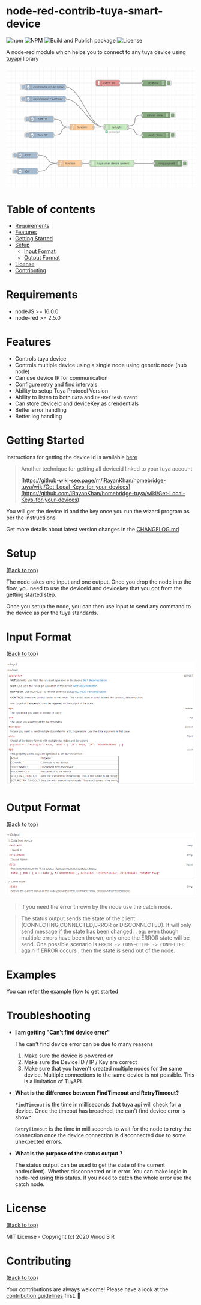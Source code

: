 # node-red-contrib-tuya-smart-device

![npm](https://img.shields.io/npm/v/node-red-contrib-tuya-smart-device)
![NPM](https://img.shields.io/npm/dm/node-red-contrib-tuya-smart-device)
![Build and Publish package](https://github.com/vinodsr/node-red-contrib-tuya-smart-device/workflows/Build%20and%20Publish%20package/badge.svg)
![License](https://img.shields.io/github/license/vinodsr/node-red-contrib-tuya-smart-device)

A node-red module which helps you to connect to any tuya device using [tuyapi](https://github.com/codetheweb/tuyapi) library

![image](./img/sample.png)

# Table of contents

- [Requirements](#requirements)
- [Features](#features)
- [Getting Started](#getting-started)
- [Setup](#setup)
  - [Input Format](#input-format)
  - [Output Format](#output-format)
- [License](#license)
- [Contributing](#contributing)

# Requirements

- nodeJS >= 16.0.0
- node-red >= 2.5.0

# Features

- Controls tuya device
- Controls multiple device using a single node using generic node (hub node)
- Can use device IP for communication
- Configure retry and find intervals
- Ability to setup Tuya Protocol Version
- Ability to listen to both `Data` and `DP-Refresh` event
- Can store deviceId and deviceKey as crendentials
- Better error handling
- Better log handling

# Getting Started

Instructions for getting the device id is available [here](https://github.com/codetheweb/tuyapi/blob/master/docs/SETUP.md)

> Another technique for getting all deviceid linked to your tuya account
>
> [https://github-wiki-see.page/m/iRayanKhan/homebridge-tuya/wiki/Get-Local-Keys-for-your-devices](https://github.com/iRayanKhan/homebridge-tuya/wiki/Get-Local-Keys-for-your-devices)

You will get the device id and the key once you run the wizard program as per the instructiions

Get more details about latest version changes in the [CHANGELOG.md](./changelog.md)

# Setup

[(Back to top)](#table-of-contents)

The node takes one input and one output. Once you drop the node into the flow, you need to use the deviceid and devicekey that you got from the getting started step.

Once you setup the node, you can then use input to send any command to the device as per the tuya standards.

# Input Format

[(Back to top)](#table-of-contents)

![image](./img/input.png)

# Output Format

[(Back to top)](#table-of-contents)

![image](./img/output.png)

> If you need the error thrown by the node use the catch node.

> The status output sends the state of the client (CONNECTING,CONNECTED,ERROR or DISCONNECTED). It will only send message if the state has been changed. . eg: even though multiple errors have been thrown, only once the ERROR state will be send. One possible scenario is
> `ERROR -> CONNECTING -> CONNECTED`. again if ERROR occurs , then the state is send out of the node.

# Examples

You can refer the [example flow](./examples/latest.json) to get started

# Troubleshooting

- **I am getting "Can't find device error"**

  The can't find device error can be due to many reasons

  1.  Make sure the device is powered on
  1.  Make sure the Device ID / IP / Key are correct
  1.  Make sure that you haven't created multiple nodes for the same device. Multiple connections to the same device is not possible. This is a limitation of TuyAPI.

- **What is the difference between FindTimeout and RetryTimeout?**

  `FindTimeout` is the time in milliseconds that tuya api will check for a device. Once the timeout has breached, the can't find device error is shown.

  `RetryTimeout` is the time in milliseconds to wait for the node to retry the connection once the device connection is disconnected due to some unexpected errors.

- **What is the purpose of the status output ?**

  The status output can be used to get the state of the current node(client). Whether disconnected or in error. You can make logic in node-red using this status. If you need to catch the whole error use the catch node.

# License

[(Back to top)](#table-of-contents)

MIT License - Copyright (c) 2020 Vinod S R

# Contributing

[(Back to top)](#table-of-contents)

Your contributions are always welcome! Please have a look at the [contribution guidelines](CONTRIBUTING.md) first. :tada:
